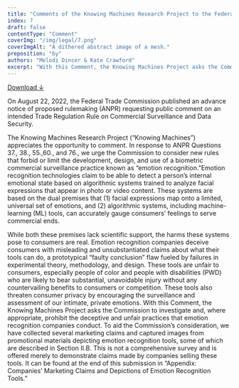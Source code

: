 ```yaml
---
title: "Comments of the Knowing Machines Research Project to the Federal Trade Commission"
index: 7
draft: false
contentType: "Comment"
coverImg: "/img/legal/7.png"
coverImgAlt: "A dithered abstract image of a mesh."
preposition: "by"
authors: "Melodi Dincer & Kate Crawford"
excerpt: "With this Comment, the Knowing Machines Project asks the Commission to investigate and, where appropriate, prohibit the deceptive and unfair practices that emotion recognition companies conduct."
---
```

[Download ↓](public/docs/legal_knowing_machines/FTC-2022-0053-1142_attachment.pdf) 


On August 22, 2022, the Federal Trade Commission published an advance notice of proposed rulemaking (ANPR) requesting public comment on an intended Trade Regulation Rule on Commercial Surveillance and Data Security.

The Knowing Machines Research Project (“Knowing Machines”) appreciates the opportunity to comment.  In response to ANPR Questions 37., 38., 55.,60., and 76., we urge the Commission to consider new rules that forbid or limit the development, design, and use of a biometric commercial surveillance practice known as “emotion recognition.”Emotion recognition technologies claim to be able to detect a person’s internal emotional state based on algorithmic systems trained to analyze facial expressions that appear in photo or video content. These systems are based on the dual premises that (1) facial expressions map onto a limited, universal set of emotions, and (2) algorithmic systems, including machine-learning (ML) tools, can accurately gauge consumers’ feelings to serve commercial ends.
					
While both these premises lack scientific support, the harms these systems pose to consumers are real. Emotion recognition companies deceive consumers with misleading and unsubstantiated claims about what their tools can do, a prototypical “faulty conclusion” flaw fueled by failures in experimental theory, methodology, and design. These tools are unfair to consumers, especially people of color and people with disabilities (PWD) who are likely to bear substantial, unavoidable injury without any countervailing benefits to consumers or competition. These tools also threaten consumer privacy by encouraging the surveillance and assessment of our intimate, private emotions.
With this Comment, the Knowing Machines Project asks the Commission to investigate and, where appropriate, prohibit the deceptive and unfair practices that emotion recognition companies conduct. To aid the Commission’s consideration, we have collected several marketing claims and captured images from promotional materials depicting emotion recognition tools, some of which are described in Section II.B. This is not a comprehensive survey and is offered merely to demonstrate claims made by companies selling these tools. It can be found at the end of this submission in “Appendix: Companies’ Marketing Claims and Depictions of Emotion Recognition Tools.” 

